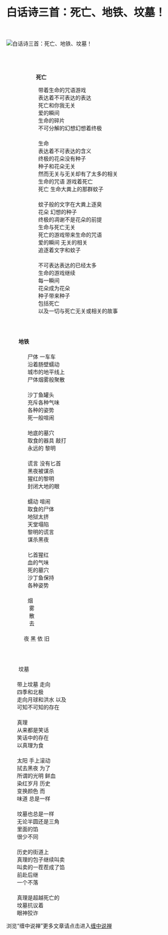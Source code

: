 白话诗三首：死亡、地铁、坟墓！
====

			

　




![白话诗三首：死亡、地铁、坟墓！](http://simg.sinajs.cn/blog7style/images/common/sg_trans.gif)




　                                                                   




　                                                                     
　                                                           　　　　    **死亡**




  
　　　　　　带着生命的咒语游戏  
　　　　　　表达着不可表达的表达  
　　　　　　死亡和你我无关  
　　　　　　爱的瞬间   
　　　　　　生命的碎片  
　　　　　　不可分解的幻想幻想着终极  
　　　　　　  
　　　　　　生命   
　　　　　　表达着不可表达的含义  
　　　　　　终极的花朵没有种子   
　　　　　　种子和花朵无关   
　　　　　　然而无关与无关却有了太多的相关  
　　　　　　生命的咒语 游戏着死亡   
　　　　　　死亡 生命大粪上的那群蚊子  
　　　　　　  
　　　　　　蚊子般的文字在大粪上逐臭  
　　　　　　花朵 幻想的种子   
　　　　　　终极的凋谢不是花朵的前提  
　　　　　　生命与死亡无关   
　　　　　　死亡的游戏带来生命的咒语   
　　　　　　爱的瞬间 无关的相关  
　　　　　　追逐着文字和蚊子   
　　　　　　  
　　　　　　不可表达表达的已经太多   
　　　　　　生命的游戏继续  
　　　　　　每一瞬间   
　　　　　　花朵成为花朵   
　　　　　　种子带来种子   
　　　　　　包括死亡   
　　　　　　以及一切与死亡无关或相关的故事  
　　  
　　  
　　  
　　      **地铁**  
　　　　  
　　　　尸体 一车车  
　　　　沿着肠壁蠕动  
　　　　城市的地平线上  
　　　　尸体烟雾般聚散  
　　　　  
　　　　沙丁鱼罐头  
　　　　充斥各种气味  
　　　　各种的姿势  
　　　　死一般喧闹   
　　　　  
　　　　地底的墓穴  
　　　　取食的器具 敲打  
　　　　永远的 黎明  
　　　　  
　　　　谎言 没有匕首  
　　　　黑夜被谋杀  
　　　　猩红的黎明  
　　　　封闭大地的眼  
　　　　  
　　　　蠕动 喧闹  
　　　　取食的尸体  
　　　　地狱太挤  
　　　　天堂塌陷  
　　　　黎明的谎言  
　　　　谋杀黑夜  
　　　　  
　　　　匕首猩红  
　　　　血的气味  
　　　　死的墓穴  
　　　　沙丁鱼保持  
　　　　各种姿势  
　　　　  
　　　　烟  
　　　　   雾  
　　　　     散  
　　　　       去  
　　　　  
　　　  夜 黑 依 旧  
　　  
　　  
　　  
　　    坟墓  
　　  
　　带上坟墓 走向  
　　四季和北极  
　　走向月球和洪水 以及  
　　可知不可知的存在  
　　  
　　真理  
　　从来都是笑话  
　　笑话中的存在  
　　以真理为食  
　　  
　　太阳 手上滚动  
　　拭去黑夜 为了  
　　所谓的光明 鲜血  
　　染红岁月 历史  
　　变换颜色 而  
　　味道 总是一样  
　　  
　　坟墓也总是一样  
　　无论半圆还是三角  
　　里面的馅  
　　很少不同  
　　  
　　历史的街道上  
　　真理的包子继续叫卖  
　　叫卖的一茬茬成了馅  
　　前赴后继  
　　一个不落  
　　  
　　真理是超越死亡的  
　　坟墓抗议着  
　　眼神狡诈









浏览“缠中说禅”更多文章请点击进入[缠中说禅](http://blog.sina.com.cn/m/chzhshch)

  







